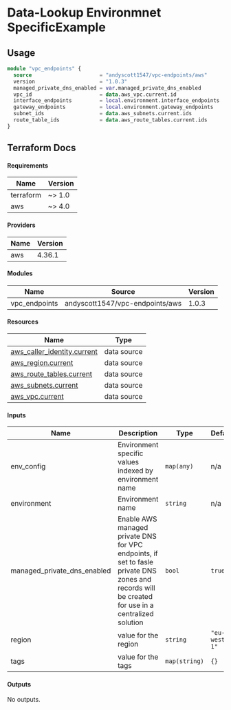 # Data-Lookup Environmnet SpecificExample

## Usage 

```terraform
module "vpc_endpoints" {
  source                      = "andyscott1547/vpc-endpoints/aws"
  version                     = "1.0.3"
  managed_private_dns_enabled = var.managed_private_dns_enabled
  vpc_id                      = data.aws_vpc.current.id
  interface_endpoints         = local.environment.interface_endpoints
  gateway_endpoints           = local.environment.gateway_endpoints
  subnet_ids                  = data.aws_subnets.current.ids
  route_table_ids             = data.aws_route_tables.current.ids
}
```

## Terraform Docs

<!-- BEGIN_TF_DOCS -->
#### Requirements

| Name | Version |
|------|---------|
| terraform | ~> 1.0 |
| aws | ~> 4.0 |

#### Providers

| Name | Version |
|------|---------|
| aws | 4.36.1 |

#### Modules

| Name | Source | Version |
|------|--------|---------|
| vpc_endpoints | andyscott1547/vpc-endpoints/aws | 1.0.3 |

#### Resources

| Name | Type |
|------|------|
| [aws_caller_identity.current](https://registry.terraform.io/providers/hashicorp/aws/latest/docs/data-sources/caller_identity) | data source |
| [aws_region.current](https://registry.terraform.io/providers/hashicorp/aws/latest/docs/data-sources/region) | data source |
| [aws_route_tables.current](https://registry.terraform.io/providers/hashicorp/aws/latest/docs/data-sources/route_tables) | data source |
| [aws_subnets.current](https://registry.terraform.io/providers/hashicorp/aws/latest/docs/data-sources/subnets) | data source |
| [aws_vpc.current](https://registry.terraform.io/providers/hashicorp/aws/latest/docs/data-sources/vpc) | data source |

#### Inputs

| Name | Description | Type | Default | Required |
|------|-------------|------|---------|:--------:|
| env_config | Environment specific values indexed by environment name | `map(any)` | n/a | yes |
| environment | Environment name | `string` | n/a | yes |
| managed_private_dns_enabled | Enable AWS managed private DNS for VPC endpoints, if set to fasle private DNS zones and records will be created for use in a centralized solution | `bool` | `true` | no |
| region | value for the region | `string` | `"eu-west-1"` | no |
| tags | value for the tags | `map(string)` | `{}` | no |

#### Outputs

No outputs.
<!-- END_TF_DOCS -->